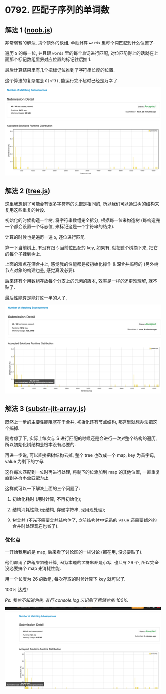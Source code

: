 # 0792. 匹配子序列的单词数

## 解法 1 ([noob.js](./noob.js))

非常弱智的解法, 搞个额外的数组, 单独计算 `words` 里每个词匹配到什么位置了.

遍历 `S` 的每一位, 并且跟 `words` 里的每个单词进行匹配, 对位匹配得上的话就在上面那个标记数组里把对应位置的标记往后推 1.

最后计算结果里有几个把标记位推到了字符串长度的位置.

这个算法的复杂度是 `O(n^3)`, 能运行完不超时已经是万幸了.

![成绩](./assets/noob.png)

## 解法 2 ([tree.js](./tree.js))

这里我想到了可能会有很多字符串的头部是相同的, 所以我们可以通过树的结构来复用这些重复的片段.

初始化的时候构造一个树, 将字符串数组完全拆分, 根据每一位来构造树 (每构造完一个都会设置一个标志位, 来标记这是一个字符串的结束).

计算的时候也是遍历一遍 `S`, 逐位进行匹配.

算一下当前树上, 有没有跟 `S` 当前位匹配的 key, 如果有, 就把这个树摘下来, 把它的每个子挂到树上.

上面的难点在深合并上, 感觉我的性能都是被初始化操作 & 深合并搞垮的 (另外树节点对象的构建也是, 感觉真没必要).

后来还有个用数组存放每个分支上的元素的版本, 效率是一样的还更难理解, 就不贴了.

最后性能算是能打败一半的人了.

![成绩](./assets/tree.png)

## 解法 3 ([substr-jit-array.js](./substr-jit-array.js))

既然上一步的主要性能阻塞在于合并, 初始化还有节点结构, 那这里就想办法把这个搞掉.

刚考虑了下, 实际上每次与 S 进行匹配的时候还是会进行一次对整个结构的遍历, 所以初始化树结构是根本没有必要的.

再进一步说, 可以直接把树结构去掉, 整个 tree 也改成一个 map, key 为首字母, value 为剩下的字母.

这样每次匹配到一位时再进行处理, 将剩下的位添加到 map 的其他位置, 一直重复直到字符串全匹配为止.

这样就可以一下解决上面的三个问题了:

1. 初始化耗时 (用时计算, 不再初始化);

1. 结构消耗性能 (无结构, 存储字符串, 现用现处理);

1. 树合并 (不光不需要合并结构体了, 之前结构体中记录的 value 还需要额外的合并时处理现在也省了).

### 优化点

一开始我用的是 map, 后来看了讨论区的一些讨论 (都在用, 没必要贴了).

他们都用了数组来加速计算, 因为本题的字符串都是小写, 也只有 26 个, 所以完全没必要搞个 map 来消耗性能.

用一个长度为 26 的数组, 每次存取的时候计算下 key 就可以了.

100% 达成!

_Ps: 我也不知道为啥, 有行 console.log 忘记删了竟然也能 100%._

![成绩](./assets/substr-jit-array.png)
